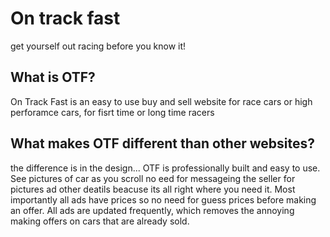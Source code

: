 # On track fast
get yourself out racing before you know it!

## What is OTF?
On Track Fast is an easy to use buy and sell website for race cars or high perforamce cars, for fisrt time or long time racers 

## What makes OTF different than other websites? 
the difference is in the design... OTF is professionally built and easy to use. See pictures of car as you scroll no eed for messageing the seller for pictures ad other deatils beacuse its all right where you need it. Most importantly all ads have prices so no need for guess prices before making an offer. All ads are updated frequently, which removes the annoying making offers on cars that are already sold.

